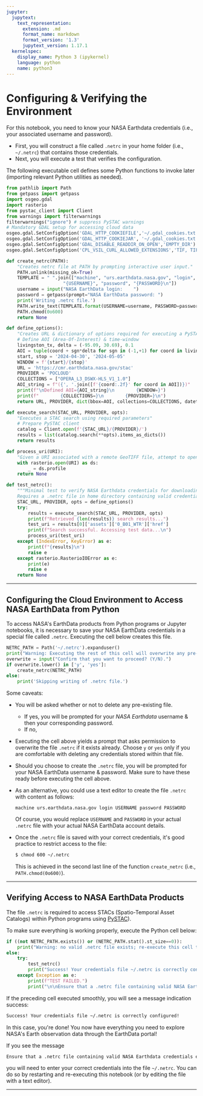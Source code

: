 ```yaml
---
jupyter:
  jupytext:
    text_representation:
      extension: .md
      format_name: markdown
      format_version: '1.3'
      jupytext_version: 1.17.1
  kernelspec:
    display_name: Python 3 (ipykernel)
    language: python
    name: python3
---
```


# Configuring & Verifying the Environment

<!-- #region jupyter={"source_hidden": true} -->
For this notebook, you need to know your NASA Earthdata credentials (i.e., your associated username and password).

+ First, you will construct a file called `.netrc` in your home folder (i.e., `~/.netrc`) that contains those credentials.
+ Next, you will execute a test that verifies the configuration.

The following executable cell defines some Python functions to invoke later (importing relevant Python utilities as needed).
<!-- #endregion -->

```python jupyter={"source_hidden": true}
from pathlib import Path
from getpass import getpass
import osgeo.gdal
import rasterio
from pystac_client import Client
from warnings import filterwarnings
filterwarnings("ignore") # suppress PySTAC warnings
# Mandatory GDAL setup for accessing cloud data
osgeo.gdal.SetConfigOption('GDAL_HTTP_COOKIEFILE','~/.gdal_cookies.txt')
osgeo.gdal.SetConfigOption('GDAL_HTTP_COOKIEJAR', '~/.gdal_cookies.txt')
osgeo.gdal.SetConfigOption('GDAL_DISABLE_READDIR_ON_OPEN','EMPTY_DIR')
osgeo.gdal.SetConfigOption('CPL_VSIL_CURL_ALLOWED_EXTENSIONS','TIF, TIFF')

def create_netrc(PATH):
    "Creates netrc file at PATH by prompting interactive user input."
    PATH.unlink(missing_ok=True)
    TEMPLATE = " ".join(["machine", "urs.earthdata.nasa.gov", "login",
                     "{USERNAME}", "password", "{PASSWORD}\n"])
    username = input("NASA EarthData login:    ")
    password = getpass(prompt="NASA EarthData password: ")
    print('Writing .netrc file.')
    PATH.write_text(TEMPLATE.format(USERNAME=username, PASSWORD=password))
    PATH.chmod(0o600)
    return None

def define_options():
    "Creates URL & dictionary of options required for executing a PySTAC search."
    # Define AOI (Area-Of-Interest) & time-window
    livingston_tx, delta = (-95.09, 30.69), 0.1
    AOI = tuple(coord + sgn*delta for sgn in (-1,+1) for coord in livingston_tx)
    start, stop = '2024-04-30', '2024-05-05'
    WINDOW = f'{start}/{stop}'
    URL = 'https://cmr.earthdata.nasa.gov/stac'
    PROVIDER = 'POCLOUD'
    COLLECTIONS = ["OPERA_L3_DSWX-HLS_V1_1.0"]
    AOI_string = f"({', '.join([f'{coord:.2f}' for coord in AOI])})"
    print(f"\nDefined AOI={AOI_string}\n        {WINDOW=}")
    print(f"        {COLLECTIONS=}\n        {PROVIDER=}\n")
    return URL, PROVIDER, dict(bbox=AOI, collections=COLLECTIONS, datetime=WINDOW)

def execute_search(STAC_URL, PROVIDER, opts):
    "Executes a STAC search using required parameters"
    # Prepare PySTAC client
    catalog = Client.open(f'{STAC_URL}/{PROVIDER}/')
    results = list(catalog.search(**opts).items_as_dicts())
    return results

def process_uri(URI):
    "Given a URI associated with a remote GeoTIFF file, attempt to open & parse it."
    with rasterio.open(URI) as ds:
        _ = ds.profile
    return None

def test_netrc():
    """Minimal test to verify NASA Earthdata credentials for downloading data products.
    Requires a .netrc file in home directory containing valid credentials."""
    STAC_URL, PROVIDER, opts = define_options()
    try:
        results = execute_search(STAC_URL, PROVIDER, opts)
        print(f"Retrieved {len(results)} search results...")
        test_uri = results[0]['assets']['0_B01_WTR']['href']
        print(f"Search successful. Accessing test data...\n")
        process_uri(test_uri)
    except (IndexError, KeyError) as e:
        print(f"{results}\n")
        raise e
    except rasterio.RasterioIOError as e:
        print(e)
        raise e
    return None
```

<!-- #region jupyter={"source_hidden": false} -->
---
<!-- #endregion -->

## Configuring the Cloud Environment to Access NASA EarthData from Python

<!-- #region jupyter={"source_hidden": true} -->
To access NASA's EarthData products from Python programs or Jupyter notebooks, it is necessary to save your NASA EarthData credentials in a special file called `.netrc`. Executing the cell below creates this file.
<!-- #endregion -->

```python jupyter={"source_hidden": true}
NETRC_PATH = Path('~/.netrc').expanduser()
print("Warning: Executing the rest of this cell will overwrite any pre-existing .netrc file.")
overwrite = input("Confirm that you want to proceed? (Y/N).")
if overwrite.lower() in ['y', 'yes']:
    create_netrc(NETRC_PATH)
else:
    print('Skipping writing of .netrc file.')
```

<!-- #region jupyter={"source_hidden": true} -->
Some caveats:

+ You will be asked whether or not to delete any pre-existing file.
    + If yes, you will be prompted for your *NASA Earthdata* username & then your corresponding password.
    + If no, 

+ Executing the cell above yields a prompt that asks permission to overwrite the file `.netrc` if it exists already. Choose `y` or `yes` only if you are comfortable with deleting any credentials stored within that file.
+ Should you choose to create the `.netrc` file, you will be prompted for your NASA EarthData username & password. Make sure to have these ready before executing the cell above.
+ As an alternative, you could use a text editor to create the file `.netrc` with content as follows:
   ```
   machine urs.earthdata.nasa.gov login USERNAME password PASSWORD
   ```
   Of course, you would replace `USERNAME` and `PASSWORD` in your actual `.netrc` file with your actual NASA EarthData account details.
+ Once the `.netrc` file is saved with your correct credentials, it's good practice to restrict access to the file:
   ```bash
   $ chmod 600 ~/.netrc
   ```
  This is achieved in the second last line of the function `create_netrc` (i.e., `PATH.chmod(0o600)`).
<!-- #endregion -->

<!-- #region jupyter={"source_hidden": false} -->
---
<!-- #endregion -->

## Verifying Access to NASA EarthData Products

<!-- #region jupyter={"source_hidden": true} -->
The file `.netrc` is required to access STACs (Spatio-Temporal Asset Catalogs) within Python programs using [PySTAC](https://pystac.readthedocs.io/en/stable/)).

To make sure everything is working properly, execute the Python cell below:
<!-- #endregion -->

```python jupyter={"source_hidden": true}
if ((not NETRC_PATH.exists()) or (NETRC_PATH.stat().st_size==0)):
    print("Warning: no valid .netrc file exists; re-execute this cell to create one with correct credentials.")
else:
    try:
        test_netrc()
        print("Success! Your credentials file ~/.netrc is correctly configured!\n")
    except Exception as e:
        print(f"TEST FAILED.")
        print("\n\nEnsure that a .netrc file containing valid NASA Earthdata credentials exists in the user home directory.\n")
```

<!-- #region jupyter={"source_hidden": true} -->
If the preceding cell executed smoothly, you will see a message indication success:
```bash
Success! Your credentials file ~/.netrc is correctly configured!
```
In this case, you're done! You now have everything you need to explore NASA's Earth observation data through the EarthData portal!
<!-- #endregion -->

<!-- #region jupyter={"source_hidden": true} -->
If you see the message 
```bash
Ensure that a .netrc file containing valid NASA Earthdata credentials exists in the user home directory.
```
you will need to enter your correct credentials into the file `~/.netrc`. You can do so by restarting and re-executing this notebook (or by editing the file with a text editor).
<!-- #endregion -->

<!-- #region jupyter={"source_hidden": false} -->
---
<!-- #endregion -->
